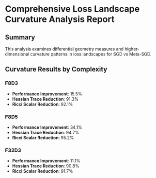 # Comprehensive Loss Landscape Curvature Analysis Report

## Summary
This analysis examines differential geometry measures and higher-dimensional curvature patterns in loss landscapes for SGD vs Meta-SGD.

## Curvature Results by Complexity
### F8D3
- **Performance Improvement**: 15.5%
- **Hessian Trace Reduction**: 91.3%
- **Ricci Scalar Reduction**: 92.1%

### F8D5
- **Performance Improvement**: 34.1%
- **Hessian Trace Reduction**: 94.7%
- **Ricci Scalar Reduction**: 95.2%

### F32D3
- **Performance Improvement**: 11.1%
- **Hessian Trace Reduction**: 90.8%
- **Ricci Scalar Reduction**: 91.7%

